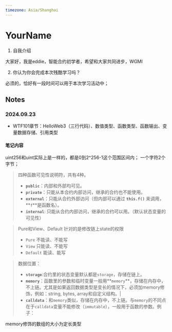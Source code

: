 ```yaml
---
timezone: Asia/Shanghai
---
```


# YourName

1. 自我介绍

大家好，我是eddie，智能合约初学者，希望和大家共同进步，WGMI

2. 你认为你会完成本次残酷学习吗？

必须的，恰好有一段时间可以用于本次学习活动中；
   
## Notes

<!-- Content_START -->

### 2024.09.23
- WTF101章节：HelloWeb3（三行代码）、数值类型、函数类型、函数输出、变量数据存储、引用类型
#### 笔记内容
uint256和uint实际上是一样的，都是0到2^256-1这个范围区间内；
一个字符2个字节；

> 四种函数可见性说明符，共有4种。
> 
> - **`public`**：内部和外部均可见。
> - **`private`**：只能从本合约内部访问，继承的合约也不能使用。
> - **`external`**：只能从合约外部访问（但内部可以通过 **`this.f()`** 来调用，**`f`**是函数名）。
> - **`internal`**: 只能从合约内部访问，继承的合约可以用。（默认状态变量的可见性）

> Pure和View、Default
> 针对的是修改链上state的权限
> - `Pure` 不能读、不能写
> - `View` 只能读、不能写
> - `Default` 能读、能写

> 数据位置：
> 
> - **`storage`**:合约里的状态变量默认都是`storage`，存储在链上。
> - **`memory`**：函数里的参数和临时变量一般用**`memory`**，存储在内存中，不上链。尤其是如果返回数据类型是变长的情况下，必须加memory修饰，例如：string, bytes, array和自定义结构。|
> - **`calldata`**：和`memory`类似，存储在内存中，不上链。与`memory`的不同点在于`calldata`变量不能修改（`immutable`），一般用于函数的参数。例子：

memory修饰的数组的大小为定长类型


<!-- Content_END -->
